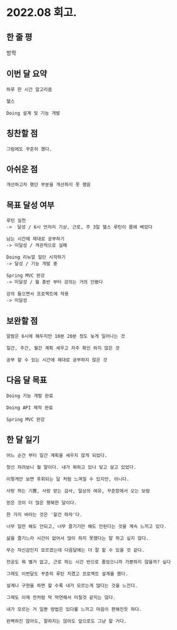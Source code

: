 # 2022.08 회고.

## 한 줄 평

방학

## 이번 달 요약

```
하루 한 시간 알고리즘

헬스

Doing 설계 및 기능 개발
```

## 칭찬할 점

```
그럼에도 꾸준히 했다.
```

## 아쉬운 점

```
개선하고자 했던 부분을 개선하지 못 했음
```

## 목표 달성 여부

```
루틴 실천
->  달성 / 6시 언저리 기상, 근로, 주 3일 헬스 루틴이 몸에 베었다

남는 시간에 제대로 공부하기
-> 미달성 / 객관적으로 실패

Doing 리뉴얼 일단 시작하기
-> 달성 / 기능 개발 중

Spring MVC 완강
-> 미달성 / 월 중반 부터 강의는 거의 안봤다

강의 들으면서 프로젝트에 적용
-> 미달성

```

## 보완할 점

```
알람은 6시에 해두지만 10분 20분 정도 늦게 일어나는 것

일간, 주간, 월간 계획 세우고 자주 확인 하지 않은 것

공부 할 수 있는 시간에 제대로 공부하지 않은 것
```

## 다음 달 목표

```
Doing 기능 개발 완료

Doing API 제작 완료

Spring MVC 완강
```

## 한 달 일기

```
어느 순간 부터 일간 계획을 세우지 않게 되었다.

정신 차려보니 월 말이다. 내가 뭐하고 있나 잊고 살고 있었다.

이렇게만 보면 후회되는 달 처럼 느껴질 수 있지만, 아니다.

사랑 하는 기쁨, 사랑 받는 감사, 일상의 여유, 꾸준함에서 오는 보람

얻은 것이 더 많은 행복한 달이다.

한 가지 바라는 것은 '할건 하자'다.

너무 일만 해도 안되고, 너무 즐기기만 해도 안된다는 것을 계속 느끼고 있다.

삶을 즐기느라 시간이 없어서 많이 하지 못했다는 말 하고 싶지 않다.

무슨 자신감인지 모르겠는데 다음달에는 더 잘 할 수 있을 것 같다.

전공도 뭐 별거 없고, 근로 하는 시간 반으로 줄었으니까 가뿐하지 않을까? 싶다

그래도 이번달도 꾸준히 루틴 지켰고 프로젝트 설계를 했다.

설계나 구현을 하면 할 수록 내가 모르는게 많다는 것을 느낀다.

그래도 이제 전처럼 막 막연해서 미칠것 같지는 않다. 

내가 모르는 거 일뿐 방법은 있다를 느끼고 마음이 편해진듯 하다.

완벽하진 않아도, 잘하지는 않아도 앞으로도 그냥 할 거다.
```
